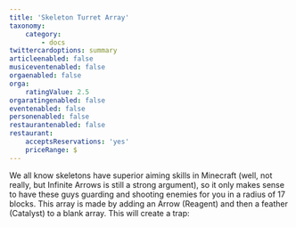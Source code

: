 ```yaml
---
title: 'Skeleton Turret Array'
taxonomy:
    category:
        - docs
twittercardoptions: summary
articleenabled: false
musiceventenabled: false
orgaenabled: false
orga:
    ratingValue: 2.5
orgaratingenabled: false
eventenabled: false
personenabled: false
restaurantenabled: false
restaurant:
    acceptsReservations: 'yes'
    priceRange: $
---
```


We all know skeletons have superior aiming skills in Minecraft (well, not really, but Infinite Arrows is still a strong argument), so it only makes sense to have these guys guarding and shooting enemies for you in a radius of 17 blocks. This array is made by adding an Arrow (Reagent) and then a feather (Catalyst) to a blank array. This will create a trap: